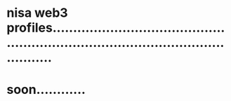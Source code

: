 # nisa web3 profiles..........................................................................................................
# soon............
